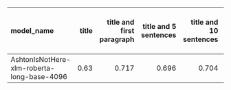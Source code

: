 | model_name                                 |   title |   title and first paragraph |   title and 5 sentences |   title and 10 sentences | title and first sentence each paragraph   |   raw text |
|:-------------------------------------------|--------:|----------------------------:|------------------------:|-------------------------:|:------------------------------------------|-----------:|
| AshtonIsNotHere-xlm-roberta-long-base-4096 |    0.63 |                       0.717 |                   0.696 |                    0.704 | **0.779**                                 |      0.687 |